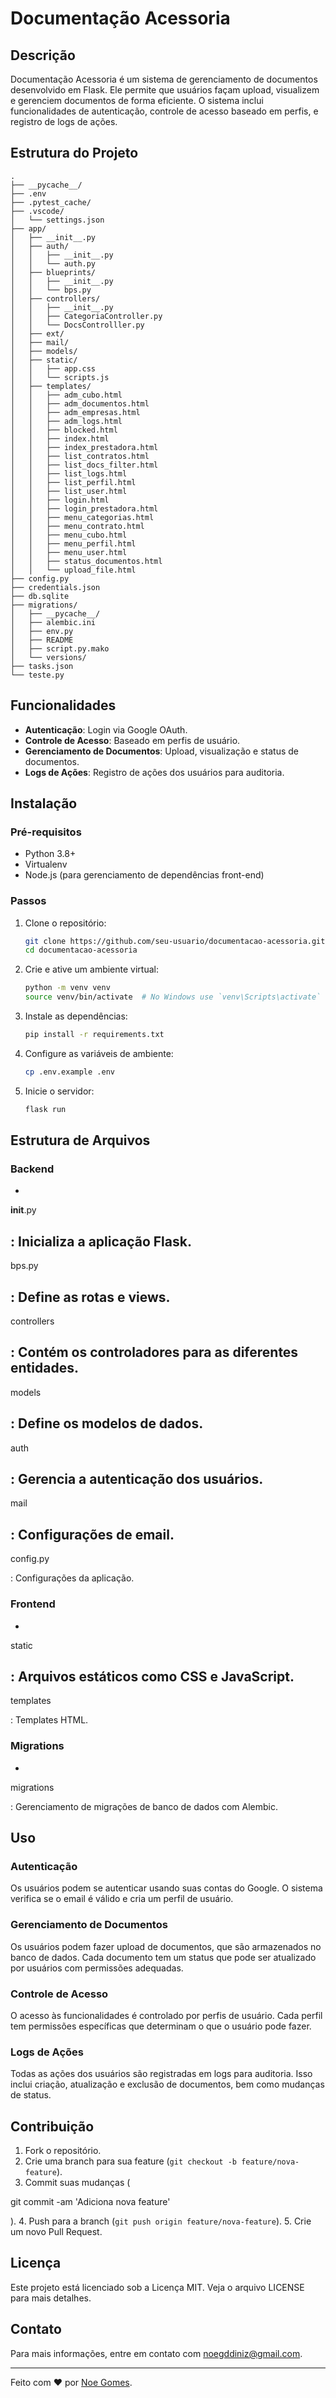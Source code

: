 # Documentação Acessoria

## Descrição

Documentação Acessoria é um sistema de gerenciamento de documentos desenvolvido em Flask. Ele permite que usuários façam upload, visualizem e gerenciem documentos de forma eficiente. O sistema inclui funcionalidades de autenticação, controle de acesso baseado em perfis, e registro de logs de ações.

## Estrutura do Projeto

```plaintext
.
├── __pycache__/
├── .env
├── .pytest_cache/
├── .vscode/
│   └── settings.json
├── app/
│   ├── __init__.py
│   ├── auth/
│   │   ├── __init__.py
│   │   └── auth.py
│   ├── blueprints/
│   │   ├── __init__.py
│   │   └── bps.py
│   ├── controllers/
│   │   ├── __init__.py
│   │   ├── CategoriaController.py
│   │   └── DocsControlller.py
│   ├── ext/
│   ├── mail/
│   ├── models/
│   ├── static/
│   │   ├── app.css
│   │   └── scripts.js
│   ├── templates/
│   │   ├── adm_cubo.html
│   │   ├── adm_documentos.html
│   │   ├── adm_empresas.html
│   │   ├── adm_logs.html
│   │   ├── blocked.html
│   │   ├── index.html
│   │   ├── index_prestadora.html
│   │   ├── list_contratos.html
│   │   ├── list_docs_filter.html
│   │   ├── list_logs.html
│   │   ├── list_perfil.html
│   │   ├── list_user.html
│   │   ├── login.html
│   │   ├── login_prestadora.html
│   │   ├── menu_categorias.html
│   │   ├── menu_contrato.html
│   │   ├── menu_cubo.html
│   │   ├── menu_perfil.html
│   │   ├── menu_user.html
│   │   ├── status_documentos.html
│   │   └── upload_file.html
├── config.py
├── credentials.json
├── db.sqlite
├── migrations/
│   ├── __pycache__/
│   ├── alembic.ini
│   ├── env.py
│   ├── README
│   ├── script.py.mako
│   └── versions/
├── tasks.json
└── teste.py
```

## Funcionalidades

- **Autenticação**: Login via Google OAuth.
- **Controle de Acesso**: Baseado em perfis de usuário.
- **Gerenciamento de Documentos**: Upload, visualização e status de documentos.
- **Logs de Ações**: Registro de ações dos usuários para auditoria.

## Instalação

### Pré-requisitos

- Python 3.8+
- Virtualenv
- Node.js (para gerenciamento de dependências front-end)

### Passos

1. Clone o repositório:

    ```sh
    git clone https://github.com/seu-usuario/documentacao-acessoria.git
    cd documentacao-acessoria
    ```

2. Crie e ative um ambiente virtual:

    ```sh
    python -m venv venv
    source venv/bin/activate  # No Windows use `venv\Scripts\activate`
    ```

3. Instale as dependências:

    ```sh
    pip install -r requirements.txt
    ```

4. Configure as variáveis de ambiente:

    ```sh
    cp .env.example .env
    ```

5. Inicie o servidor:

    ```sh
    flask run
    ```

## Estrutura de Arquivos

### Backend

- 

__init__.py

: Inicializa a aplicação Flask.
- 

bps.py

: Define as rotas e views.
- 

controllers

: Contém os controladores para as diferentes entidades.
- 

models

: Define os modelos de dados.
- 

auth

: Gerencia a autenticação dos usuários.
- 

mail

: Configurações de email.
- 

config.py

: Configurações da aplicação.

### Frontend

- 

static

: Arquivos estáticos como CSS e JavaScript.
- 

templates

: Templates HTML.

### Migrations

- 

migrations

: Gerenciamento de migrações de banco de dados com Alembic.

## Uso

### Autenticação

Os usuários podem se autenticar usando suas contas do Google. O sistema verifica se o email é válido e cria um perfil de usuário.

### Gerenciamento de Documentos

Os usuários podem fazer upload de documentos, que são armazenados no banco de dados. Cada documento tem um status que pode ser atualizado por usuários com permissões adequadas.

### Controle de Acesso

O acesso às funcionalidades é controlado por perfis de usuário. Cada perfil tem permissões específicas que determinam o que o usuário pode fazer.

### Logs de Ações

Todas as ações dos usuários são registradas em logs para auditoria. Isso inclui criação, atualização e exclusão de documentos, bem como mudanças de status.

## Contribuição

1. Fork o repositório.
2. Crie uma branch para sua feature (`git checkout -b feature/nova-feature`).
3. Commit suas mudanças (

git commit -am 'Adiciona nova feature'

).
4. Push para a branch (`git push origin feature/nova-feature`).
5. Crie um novo Pull Request.

## Licença

Este projeto está licenciado sob a Licença MIT. Veja o arquivo LICENSE para mais detalhes.

## Contato

Para mais informações, entre em contato com [noegddiniz@gmail.com](mailto:noegddiniz@gmail.com).

---

Feito com ❤️ por [Noe Gomes](https://github.com/nettosz).